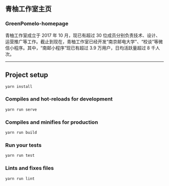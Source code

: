 ## 青柚工作室主页

### GreenPomelo-homepage

青柚工作室成立于 2017 年 10 月，现已有超过 30 位成员分别负责技术、设计、运营推广等工作。截止到现在，青柚工作室已经开发“南京邮电大学"、“校谈”等微信小程序。其中，“南邮小程序”现已有超过 3.9 万用户，日均活跃量超过 8 千人次。

---

## Project setup
```
yarn install
```

### Compiles and hot-reloads for development
```
yarn run serve
```

### Compiles and minifies for production
```
yarn run build
```

### Run your tests
```
yarn run test
```

### Lints and fixes files
```
yarn run lint
```
